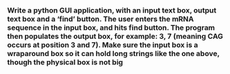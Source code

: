 ### Write a python GUI application, with an input text box, output text box and a ‘find’ button. The user enters the mRNA sequence in the input box, and hits find button. The program then populates the output box, for example: 3, 7 (meaning CAG occurs at position 3 and 7). Make sure the input box is a wraparound box so it can hold long strings like the one above, though the physical box is not big

